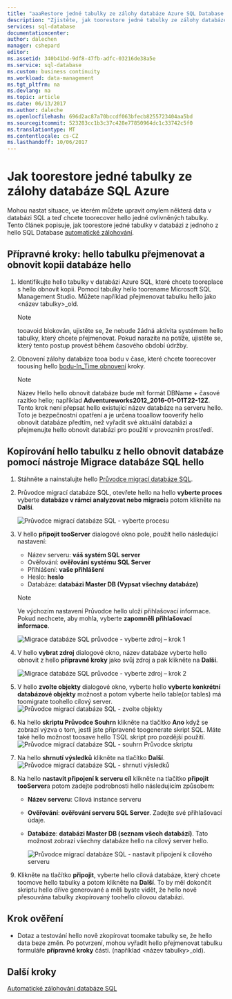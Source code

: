 ```yaml
---
title: "aaaRestore jedné tabulky ze zálohy databáze Azure SQL Database | Microsoft Docs"
description: "Zjistěte, jak toorestore jedné tabulky ze zálohy databáze SQL Azure."
services: sql-database
documentationcenter: 
author: dalechen
manager: cshepard
editor: 
ms.assetid: 340b41bd-9df8-47fb-adfc-03216de38a5e
ms.service: sql-database
ms.custom: business continuity
ms.workload: data-management
ms.tgt_pltfrm: na
ms.devlang: na
ms.topic: article
ms.date: 06/13/2017
ms.author: daleche
ms.openlocfilehash: 696d2ac87a70bccdf063bfecb8255723404aa5bd
ms.sourcegitcommit: 523283cc1b3c37c428e77850964dc1c33742c5f0
ms.translationtype: MT
ms.contentlocale: cs-CZ
ms.lasthandoff: 10/06/2017
---
```

# <a name="how-toorestore-a-single-table-from-an-azure-sql-database-backup"></a>Jak toorestore jedné tabulky ze zálohy databáze SQL Azure
Mohou nastat situace, ve kterém můžete upravit omylem některá data v databázi SQL a teď chcete toorecover hello jedné ovlivněných tabulky. Tento článek popisuje, jak toorestore jedné tabulky v databázi z jednoho z hello SQL Database [automatické zálohování](sql-database-automated-backups.md).

## <a name="preparation-steps-rename-hello-table-and-restore-a-copy-of-hello-database"></a>Přípravné kroky: hello tabulku přejmenovat a obnovit kopii databáze hello
1. Identifikujte hello tabulky v databázi Azure SQL, které chcete tooreplace s hello obnovit kopii. Pomocí tabulky hello toorename Microsoft SQL Management Studio. Můžete například přejmenovat tabulku hello jako &lt;název tabulky&gt;_old.
   
   > [!NOTE]
   > tooavoid blokován, ujistěte se, že nebude žádná aktivita systémem hello tabulky, který chcete přejmenovat. Pokud narazíte na potíže, ujistěte se, který tento postup provést během časového období údržby.
   >

2. Obnovení zálohy databáze tooa bodu v čase, které chcete toorecover toousing hello [bodu-In_Time obnovení](sql-database-recovery-using-backups.md#point-in-time-restore) kroky.
   
   > [!NOTE]
   > Název Hello hello obnovit databáze bude mít formát DBName + časové razítko hello; například **Adventureworks2012_2016-01-01T22-12Z**. Tento krok není přepsat hello existující název databáze na serveru hello. Toto je bezpečnostní opatření a je určena tooallow tooverify hello obnovit databáze předtím, než vyřadit své aktuální databázi a přejmenujte hello obnovit databázi pro použití v provozním prostředí.
   
## <a name="copying-hello-table-from-hello-restored-database-by-using-hello-sql-database-migration-tool"></a>Kopírování hello tabulku z hello obnovit databáze pomocí nástroje Migrace databáze SQL hello

1. Stáhněte a nainstalujte hello [Průvodce migrací databáze SQL](https://sqlazuremw.codeplex.com).
2. Průvodce migrací databáze SQL, otevřete hello na hello **vyberte proces** vyberte **databáze v rámci analyzovat nebo migrací**a potom klikněte na **Další**.

   ![Průvodce migrací databáze SQL - vyberte procesu](./media/sql-database-cloud-migrate-restore-single-table-azure-backup/1.png)

3. V hello **připojit tooServer** dialogové okno pole, použít hello následující nastavení:

   * Název serveru: **váš systém SQL server**
   * Ověřování: **ověřování systému SQL Server**
   * Přihlášení: **vaše přihlášení**
   * Heslo: **heslo**
   * Databáze: **databázi Master DB (Vypsat všechny databáze)**
   
   > [!NOTE]
   > Ve výchozím nastavení Průvodce hello uloží přihlašovací informace. Pokud nechcete, aby mohla, vyberte **zapomněli přihlašovací informace**.
   >
   
     ![Migrace databáze SQL průvodce - vyberte zdroj – krok 1](./media/sql-database-cloud-migrate-restore-single-table-azure-backup/2.png)
4. V hello **vybrat zdroj** dialogové okno, název databáze vyberte hello obnovit z hello **přípravné kroky** jako svůj zdroj a pak klikněte na **Další**.
   
    ![Migrace databáze SQL průvodce - vyberte zdroj – krok 2](./media/sql-database-cloud-migrate-restore-single-table-azure-backup/3.png)
5. V hello **zvolte objekty** dialogové okno, vyberte hello **vyberte konkrétní databázové objekty** možnost a potom vyberte hello table(or tables) má toomigrate toohello cílový server.
   ![Průvodce migrací databáze SQL - zvolte objekty](./media/sql-database-cloud-migrate-restore-single-table-azure-backup/4.png)
6. Na hello **skriptu Průvodce Souhrn** klikněte na tlačítko **Ano** když se zobrazí výzva o tom, jestli jste připravené toogenerate skript SQL. Máte také hello možnost toosave hello TSQL skript pro pozdější použití.
   ![Průvodce migrací databáze SQL - souhrn Průvodce skriptu](./media/sql-database-cloud-migrate-restore-single-table-azure-backup/5.png)
7. Na hello **shrnutí výsledků** klikněte na tlačítko **Další**.
   ![Průvodce migrací databáze SQL - shrnutí výsledků](./media/sql-database-cloud-migrate-restore-single-table-azure-backup/6.png)
8. Na hello **nastavit připojení k serveru cíl** klikněte na tlačítko **připojit tooServer**a potom zadejte podrobnosti hello následujícím způsobem:
   
   * **Název serveru**: Cílová instance serveru
   * **Ověřování**: **ověřování serveru SQL Server**. Zadejte své přihlašovací údaje.
   * **Databáze**: **databázi Master DB (seznam všech databází)**. Tato možnost zobrazí všechny databáze hello na cílový server hello.
     
     ![Průvodce migrací databáze SQL - nastavit připojení k cílového serveru](./media/sql-database-cloud-migrate-restore-single-table-azure-backup/7.png)
9. Klikněte na tlačítko **připojit**, vyberte hello cílová databáze, který chcete toomove hello tabulky a potom klikněte na **Další**. To by měl dokončit skriptu hello dříve generované a měli byste vidět, že hello nově přesouvána tabulky zkopírovaný toohello cílovou databázi.

## <a name="verification-step"></a>Krok ověření

- Dotaz a testování hello nově zkopírovat toomake tabulky se, že hello data beze změn. Po potvrzení, mohou vyřadit hello přejmenovat tabulku formuláře **přípravné kroky** části. (například &lt;název tabulky&gt;_old).

## <a name="next-steps"></a>Další kroky
[Automatické zálohování databáze SQL](sql-database-automated-backups.md)

